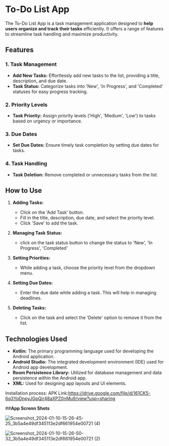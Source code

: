 # **To-Do List App**

The To-Do List App is a task management application designed to **help users organize and track their tasks** efficiently. It offers a range of features to streamline task handling and maximize productivity.

## **Features**

### **1. Task Management**

- **Add New Tasks:** Effortlessly add new tasks to the list, providing a title, description, and due date.
- **Task Status:** Categorize tasks into 'New', 'In Progress', and 'Completed' statuses for easy progress tracking.

### **2. Priority Levels**

- **Task Priority:** Assign priority levels ('High', 'Medium', 'Low') to tasks based on urgency or importance.

### **3. Due Dates**

- **Set Due Dates:** Ensure timely task completion by setting due dates for tasks.

### **4. Task Handling**

- **Task Deletion:** Remove completed or unnecessary tasks from the list.

## **How to Use**

1. **Adding Tasks:**
   - Click on the 'Add Task' button.
   - Fill in the title, description, due date, and select the priority level.
   - Click 'Save' to add the task.

2. **Managing Task Status:**
   - click on the task status button to change the status to 'New', 'In Progress', 'Completed'

3. **Setting Priorities:**
   - While adding a task, choose the priority level from the dropdown menu.

4. **Setting Due Dates:**
   - Enter the due date while adding a task. This will help in managing deadlines.

5. **Deleting Tasks:**
   - Click on the task and select the 'Delete' option to remove it from the list.

## **Technologies Used**

- **Kotlin:** The primary programming language used for developing the Android application.
- **Android Studio:** The integrated development environment (IDE) used for Android app development.
- **Room Persistence Library:** Utilized for database management and data persistence within the Android app.
- **XML:** Used for designing app layouts and UI elements.

Installation process:
APK Link:https://drive.google.com/file/d/161CK5-6q3YpDnpyJGpQir48aXPZ0nMu9/view?usp=sharing

##**App Screnn Shots**


![Screenshot_2024-01-10-15-26-45-25_3b5a4e49df345113e2df661954e00721 (4)](https://github.com/siri0249/todoapplication/assets/114393063/7f13d1a6-3e4d-4313-8f02-38a3e478c20c)


![Screenshot_2024-01-10-15-26-50-32_3b5a4e49df345113e2df661954e00721 (2)](https://github.com/siri0249/todoapplication/assets/114393063/ed1bac8b-096e-4d89-ae25-7d5459228765)
